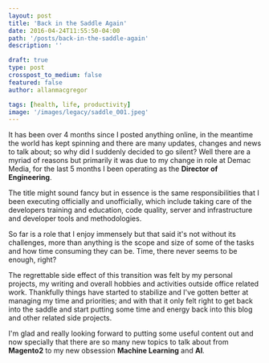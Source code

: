 ```yaml
---
layout: post
title: 'Back in the Saddle Again'
date: 2016-04-24T11:55:50-04:00
path: '/posts/back-in-the-saddle-again'
description: ''

draft: true
type: post
crosspost_to_medium: false
featured: false
author: allanmacgregor

tags: [health, life, productivity]
image: '/images/legacy/saddle_001.jpeg'
---
```


It has been over 4 months since I posted anything online, in the meantime the world has kept spinning and there are many updates, changes and news to talk about; so why did I suddenly decided to go silent? Well there are a myriad of reasons but primarily it was due to my change in role at Demac Media, for the last 5 months I been operating as the **Director of Engineering**.

The title might sound fancy but in essence is the same responsibilities that I been executing officially and unofficially, which include taking care of the developers training and education, code quality, server and infrastructure and developer tools and methodologies.

So far is a role that I enjoy immensely but that said it's not without its challenges, more than anything is the scope and size of some of the tasks and how time consuming they can be. Time, there never seems to be enough, right?

The regrettable side effect of this transition was felt by my personal projects, my writing and overall hobbies and activities outside office related work. Thankfully things have started to stabilize and I've gotten better at managing my time and priorities; and with that it only felt right to get back into the saddle and start putting some time and energy back into this blog and other related side projects.

I'm glad and really looking forward to putting some useful content out and now specially that there are so many new topics to talk about from **Magento2** to my new obsession **Machine Learning** and **AI**.
